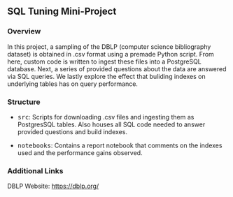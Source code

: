 ## SQL Tuning Mini-Project

### Overview

In this project, a sampling of the DBLP (computer science bibliography dataset) is obtained in .csv format using a premade Python script. From here, custom code is written to ingest these files into a PostgreSQL database. Next, a series of provided questions about the data are answered via SQL queries. We lastly explore the effect that buliding indexes on underlying tables has on query performance.

### Structure

- <tt>src</tt>: Scripts for downloading .csv files and ingesting them as PostgresSQL tables. Also houses all SQL code needed to answer provided questions and build indexes.

- <tt>notebooks</tt>: Contains a report notebook that comments on the indexes used and the performance gains observed.

### Additional Links

DBLP Website: https://dblp.org/
